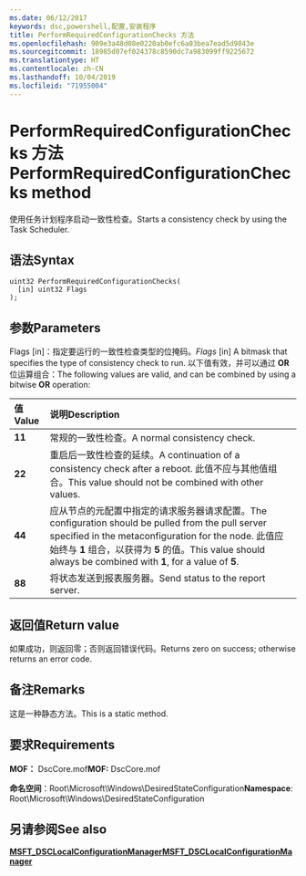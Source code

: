 ```yaml
---
ms.date: 06/12/2017
keywords: dsc,powershell,配置,安装程序
title: PerformRequiredConfigurationChecks 方法
ms.openlocfilehash: 909e3a48d08e0220ab0efc6a03bea7ead5d9843e
ms.sourcegitcommit: 18985d07ef024378c8590dc7a983099ff9225672
ms.translationtype: HT
ms.contentlocale: zh-CN
ms.lasthandoff: 10/04/2019
ms.locfileid: "71955004"
---
```

# <a name="performrequiredconfigurationchecks-method"></a><span data-ttu-id="f829c-103">PerformRequiredConfigurationChecks 方法</span><span class="sxs-lookup"><span data-stu-id="f829c-103">PerformRequiredConfigurationChecks method</span></span>

<span data-ttu-id="f829c-104">使用任务计划程序启动一致性检查。</span><span class="sxs-lookup"><span data-stu-id="f829c-104">Starts a consistency check by using the Task Scheduler.</span></span>

## <a name="syntax"></a><span data-ttu-id="f829c-105">语法</span><span class="sxs-lookup"><span data-stu-id="f829c-105">Syntax</span></span>

```mof
uint32 PerformRequiredConfigurationChecks(
  [in] uint32 Flags
);
```

## <a name="parameters"></a><span data-ttu-id="f829c-106">参数</span><span class="sxs-lookup"><span data-stu-id="f829c-106">Parameters</span></span>

<span data-ttu-id="f829c-107">Flags  \[in\]：指定要运行的一致性检查类型的位掩码。</span><span class="sxs-lookup"><span data-stu-id="f829c-107">*Flags* \[in\] A bitmask that specifies the type of consistency check to run.</span></span> <span data-ttu-id="f829c-108">以下值有效，并可以通过 **OR** 位运算组合：</span><span class="sxs-lookup"><span data-stu-id="f829c-108">The following values are valid, and can be combined by using a bitwise **OR** operation:</span></span>

|<span data-ttu-id="f829c-109">值</span><span class="sxs-lookup"><span data-stu-id="f829c-109">Value</span></span> |<span data-ttu-id="f829c-110">说明</span><span class="sxs-lookup"><span data-stu-id="f829c-110">Description</span></span> |
|:--- |:---|
|<span data-ttu-id="f829c-111">**1**</span><span class="sxs-lookup"><span data-stu-id="f829c-111">**1**</span></span> | <span data-ttu-id="f829c-112">常规的一致性检查。</span><span class="sxs-lookup"><span data-stu-id="f829c-112">A normal consistency check.</span></span> |
|<span data-ttu-id="f829c-113">**2**</span><span class="sxs-lookup"><span data-stu-id="f829c-113">**2**</span></span> | <span data-ttu-id="f829c-114">重启后一致性检查的延续。</span><span class="sxs-lookup"><span data-stu-id="f829c-114">A continuation of a consistency check after a reboot.</span></span> <span data-ttu-id="f829c-115">此值不应与其他值组合。</span><span class="sxs-lookup"><span data-stu-id="f829c-115">This value should not be combined with other values.</span></span> |
|<span data-ttu-id="f829c-116">**4**</span><span class="sxs-lookup"><span data-stu-id="f829c-116">**4**</span></span> | <span data-ttu-id="f829c-117">应从节点的元配置中指定的请求服务器请求配置。</span><span class="sxs-lookup"><span data-stu-id="f829c-117">The configuration should be pulled from the pull server specified in the metaconfiguration for the node.</span></span> <span data-ttu-id="f829c-118">此值应始终与 **1** 组合，以获得为 **5** 的值。</span><span class="sxs-lookup"><span data-stu-id="f829c-118">This value should always be combined with **1**, for a value of **5**.</span></span> |
|<span data-ttu-id="f829c-119">**8**</span><span class="sxs-lookup"><span data-stu-id="f829c-119">**8**</span></span> | <span data-ttu-id="f829c-120">将状态发送到报表服务器。</span><span class="sxs-lookup"><span data-stu-id="f829c-120">Send status to the report server.</span></span> |

## <a name="return-value"></a><span data-ttu-id="f829c-121">返回值</span><span class="sxs-lookup"><span data-stu-id="f829c-121">Return value</span></span>

<span data-ttu-id="f829c-122">如果成功，则返回零；否则返回错误代码。</span><span class="sxs-lookup"><span data-stu-id="f829c-122">Returns zero on success; otherwise returns an error code.</span></span>

## <a name="remarks"></a><span data-ttu-id="f829c-123">备注</span><span class="sxs-lookup"><span data-stu-id="f829c-123">Remarks</span></span>

<span data-ttu-id="f829c-124">这是一种静态方法。</span><span class="sxs-lookup"><span data-stu-id="f829c-124">This is a static method.</span></span>

## <a name="requirements"></a><span data-ttu-id="f829c-125">要求</span><span class="sxs-lookup"><span data-stu-id="f829c-125">Requirements</span></span>

<span data-ttu-id="f829c-126">**MOF：** DscCore.mof</span><span class="sxs-lookup"><span data-stu-id="f829c-126">**MOF:** DscCore.mof</span></span>

<span data-ttu-id="f829c-127">**命名空间**：Root\Microsoft\Windows\DesiredStateConfiguration</span><span class="sxs-lookup"><span data-stu-id="f829c-127">**Namespace**: Root\Microsoft\Windows\DesiredStateConfiguration</span></span>

## <a name="see-also"></a><span data-ttu-id="f829c-128">另请参阅</span><span class="sxs-lookup"><span data-stu-id="f829c-128">See also</span></span>

[<span data-ttu-id="f829c-129">**MSFT_DSCLocalConfigurationManager**</span><span class="sxs-lookup"><span data-stu-id="f829c-129">**MSFT_DSCLocalConfigurationManager**</span></span>](msft-dsclocalconfigurationmanager.md)
